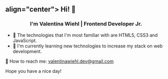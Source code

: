 ### 

<h2> align="center"> Hi! 💛 </h2>

<h3 align="center"> I'm Valentina Wiehl | Frontend Developer Jr. </h3>

<ul>
<li>🍄 The technologies that I'm most familiar with are HTML5, CSS3 and JavaScript. </li>
<li>🌼 I'm currently learning new technologies to increase my stack on web development. </li>
</ul>
  
📩 How to reach me: valentinawiehl.dev@gmail.com

Hope you have a nice day!





<!--
**wiehl-valentina/wiehl-valentina** is a ✨ _special_ ✨ repository because its `README.md` (this file) appears on your GitHub profile.

Here are some ideas to get you started:

- 🔭 I’m currently working on ...
- 🌱 I’m currently learning ...
- 👯 I’m looking to collaborate on ...
- 🤔 I’m looking for help with ...
- 💬 Ask me about ...
- 📫 How to reach me: ...
- 😄 Pronouns: ...
- ⚡ Fun fact: ...
-->
